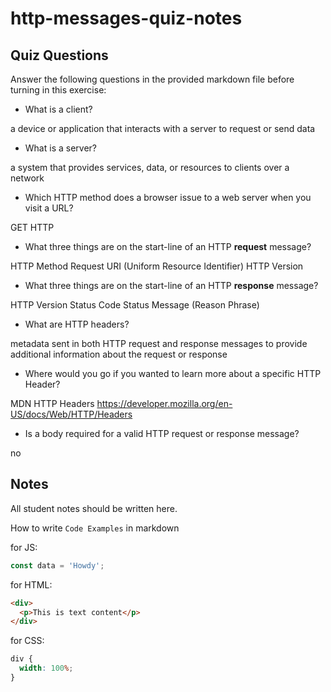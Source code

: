 # http-messages-quiz-notes

## Quiz Questions

Answer the following questions in the provided markdown file before turning in this exercise:

- What is a client?

a device or application that interacts with a server to request or send data

- What is a server?

a system that provides services, data, or resources to clients over a network

- Which HTTP method does a browser issue to a web server when you visit a URL?

GET HTTP

- What three things are on the start-line of an HTTP **request** message?

HTTP Method
Request URI (Uniform Resource Identifier)
HTTP Version

- What three things are on the start-line of an HTTP **response** message?

HTTP Version
Status Code
Status Message (Reason Phrase)

- What are HTTP headers?

metadata sent in both HTTP request and response messages to provide additional information about the request or response

- Where would you go if you wanted to learn more about a specific HTTP Header?

MDN HTTP Headers
https://developer.mozilla.org/en-US/docs/Web/HTTP/Headers

- Is a body required for a valid HTTP request or response message?

no

## Notes

All student notes should be written here.

How to write `Code Examples` in markdown

for JS:

```javascript
const data = 'Howdy';
```

for HTML:

```html
<div>
  <p>This is text content</p>
</div>
```

for CSS:

```css
div {
  width: 100%;
}
```
